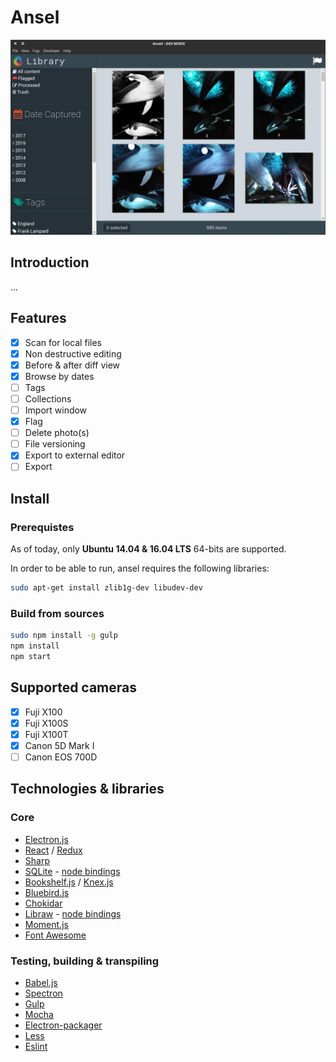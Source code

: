 # Ansel

![](ansel.jpg)

## Introduction

...

## Features

- [x] Scan for local files
- [x] Non destructive editing
- [x] Before & after diff view
- [x] Browse by dates
- [ ] Tags
- [ ] Collections
- [ ] Import window
- [x] Flag
- [ ] Delete photo(s)
- [ ] File versioning
- [x] Export to external editor
- [ ] Export

## Install

### Prerequistes

As of today, only **Ubuntu 14.04 & 16.04 LTS** 64-bits are supported.

In order to be able to run, ansel requires the following libraries:

```bash
sudo apt-get install zlib1g-dev libudev-dev
```

### Build from sources

```bash
sudo npm install -g gulp
npm install
npm start
```

## Supported cameras

- [x] Fuji X100
- [x] Fuji X100S
- [x] Fuji X100T
- [x] Canon 5D Mark I
- [ ] Canon EOS 700D

## Technologies & libraries

### Core

- [Electron.js](http://electron.atom.io/)
- [React](https://facebook.github.io/react/) / [Redux](http://redux.js.org/)
- [Sharp](http://sharp.dimens.io)
- [SQLite](https://www.sqlite.org) - [node bindings](https://github.com/mapbox/node-sqlite3)
- [Bookshelf.js](http://bookshelfjs.org/) / [Knex.js](http://knexjs.org/)
- [Bluebird.js](http://bluebirdjs.com/)
- [Chokidar](https://github.com/paulmillr/chokidar)
- [Libraw](http://www.libraw.org/) - [node bindings](https://github.com/m0g/node-libraw)
- [Moment.js](http://momentjs.com/)
- [Font Awesome](http://fontawesome.io/)

### Testing, building & transpiling

- [Babel.js](http://babeljs.io/)
- [Spectron](http://electron.atom.io/spectron/)
- [Gulp](http://gulpjs.com/)
- [Mocha](http://mochajs.org/)
- [Electron-packager](https://github.com/electron-userland/electron-packager)
- [Less](http://lesscss.org/)
- [Eslint](http://eslint.org/)